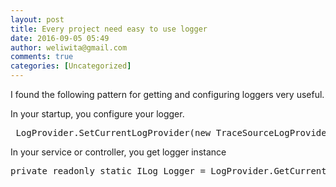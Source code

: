```yaml
---
layout: post
title: Every project need easy to use logger
date: 2016-09-05 05:49
author: weliwita@gmail.com
comments: true
categories: [Uncategorized]
---
```

I found the following pattern for getting and configuring loggers very useful.

In your startup, you configure your logger.
<pre class="lang:default decode:true "> LogProvider.SetCurrentLogProvider(new TraceSourceLogProvider());</pre>
In your service or controller, you get logger instance
<pre class="lang:default decode:true ">private readonly static ILog Logger = LogProvider.GetCurrentClassLogger();</pre>
&nbsp;

&nbsp;
